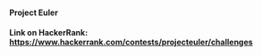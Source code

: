 #### Project Euler
#### Link on HackerRank: <a href="https://www.hackerrank.com/contests/projecteuler/challenges" target="_blank">https://www.hackerrank.com/contests/projecteuler/challenges</a>